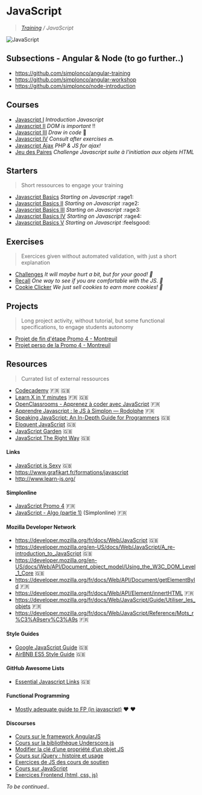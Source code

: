 # JavaScript
>_[Training](https://github.com/simplonco/training) / JavaScript_

![JavaScript](js.jpg)

## Subsections - Angular & Node (to go further..)

* https://github.com/simplonco/angular-training
* https://github.com/simplonco/angular-workshop
* https://github.com/simplonco/node-introduction


## Courses

* [Javascript I](https://github.com/simplonco/js-training/blob/master/training/Tutoriel-Javascript-Variables.pdf) _Introduction Javascript_
* [Javascript II](https://github.com/simplonco/js-training/blob/master/training/Tutoriel-Javascript-DOM.pdf) _DOM is important_ :bangbang:
* [Javascript III](https://github.com/simplonco/js-training/blob/master/training/Tutoriel-HTML5JS-Canvas-partie-1.pdf) _Draw in code_ :art:
* [Javascript IV](https://github.com/simplonco/js-training/blob/master/training/Tutoriel-Javascript-JQuery-Consolidation.pdf) _Consult after exercises_ :soon:
* [Javascript Ajax](https://github.com/simplonco/js-training/blob/master/training/Tutoriel-JS-Ajax-Introduction.pdf) _PHP & JS for ajax!_
* [Jeu des Paires](https://github.com/simplonco/challenge-js-jeu-des-paires) _Challenge Javascript suite à l'initiation aux objets HTML_


## Starters

> Short ressources to engage your training

* [Javascript Basics](https://github.com/simplonco/js-exercises-base1) _Starting on Javascript_ :rage1:
* [Javascript Basics II](https://github.com/simplonco/js-exercises-base2) _Starting on Javascript_ :rage2:
* [Javascript Basics III](https://github.com/simplonco/js-exercises-base3) _Starting on Javascript_ :rage3:
* [Javascript Basics IV](https://github.com/simplonco/js-exercises-base4) _Starting on Javascript_ :rage4:
* [Javascript Basics V](https://github.com/simplonco/js-exercises-base5) _Starting on Javascript_ :feelsgood:


## Exercises

> Exercices given without automated validation, with just a short explanation

* [Challenges](https://github.com/simplonco/js-challenges)
  _It will maybe hurt a bit, but for your good! :cactus:_
* [Recall](https://github.com/simplonco/js-recall)
  _One way to see if you are comfortable with the JS. :vhs:_
* [Cookie Clicker](https://github.com/simplonco/js-cookie-clicker)
  _We just sell cookies to earn more cookies! :cookie:_


## Projects

> Long project activity, without tutorial, but some functional specifications, to engage students autonomy

* [Projet de fin d'étape Promo 4 - Montreuil](https://github.com/simplonco/projects-session-1)
* [Projet perso de la Promo 4 - Montreuil](https://github.com/simplonco/projects-session-2)


## Resources

> Currated list of external ressources

* [Codecademy](https://www.codecademy.com/learn/javascript) :fr: :gb:
* [Learn X in Y minutes](https://learnxinyminutes.com/docs/javascript/) :fr: :gb:
* [OpenClassrooms - Apprenez à coder avec JavaScript](https://openclassrooms.com/courses/apprenez-a-coder-avec-javascript) :fr:
* [Apprendre Javascript : le JS à Simplon — Rodolphe](https://bu7ch.gitbooks.io/apprendre-javascript/) :fr:
* [Speaking JavaScript: An In-Depth Guide for Programmers](http://speakingjs.com/) :gb:
* [Eloquent JavaScript](http://eloquentjavascript.net/) :gb:
* [JavaScript Garden](http://bonsaiden.github.io/JavaScript-Garden/) :gb:
* [JavaScript The Right Way](http://jstherightway.org/) :gb:

#### Links

* [JavaScript is Sexy](http://javascriptissexy.com/) :gb:
* https://www.grafikart.fr/formations/javascript
* http://www.learn-js.org/

#### Simplonline

* [JavaScript Promo 4](http://simplonline.co/dashboard/partages-formateurs/284-javascript-promo-4) :fr:
* [JavaScript - Algo (partie 1)](http://simplonline.co/dashboard/consignes/75-consignes-promo-4/393-javascript-algo-partie-1) (Simplonline) :fr:

#### Mozilla Developer Network

* https://developer.mozilla.org/fr/docs/Web/JavaScript :gb:
* https://developer.mozilla.org/en-US/docs/Web/JavaScript/A_re-introduction_to_JavaScript :gb:
* https://developer.mozilla.org/en-US/docs/Web/API/Document_object_model/Using_the_W3C_DOM_Level_1_Core :gb:
* https://developer.mozilla.org/fr/docs/Web/API/Document/getElementById :fr:
* https://developer.mozilla.org/fr/docs/Web/API/Element/innertHTML :fr:
* https://developer.mozilla.org/fr/docs/Web/JavaScript/Guide/Utiliser_les_objets :fr:
* https://developer.mozilla.org/fr/docs/Web/JavaScript/Reference/Mots_r%C3%A9serv%C3%A9s :fr:

#### Style Guides

* [Google JavaScript Guide](http://google.github.io/styleguide/javascriptguide.xml) :gb:
* [AirBNB ES5 Style Guide](https://github.com/airbnb/javascript/tree/master/es5) :gb:

#### GitHub Awesome Lists

* [Essential Javascript Links](https://github.com/ericelliott/essential-javascript-links) :gb:

#### Functional Programming

* [Mostly adequate guide to FP (in javascript)](https://github.com/MostlyAdequate/mostly-adequate-guide) :heart: :heart:

#### Discourses

* [Cours sur le framework AngularJS](http://discourse.simplon.co/t/cours-sur-le-framework-angularjs/65)
* [Cours sur la bibliothèque Underscore.js](http://discourse.simplon.co/t/cours-sur-la-bibliotheque-underscore-js/62)
* [Modifier la clé d’une propriété d’un objet JS](http://discourse.simplon.co/t/modifier-la-cle-dune-propriete-dun-objet-js/127)
* [Cours sur jQuery : histoire et usage](http://discourse.simplon.co/t/cours-sur-jquery-histoire-et-usage/63)
* [Exercices de JS des cours de soutien](http://discourse.simplon.co/t/exercices-de-js-des-cours-de-soutien/71)
* [Cours sur JavaScript](http://discourse.simplon.co/t/cours-sur-javascript/51)
* [Exercices Frontend (html, css, js)](http://discourse.simplon.co/t/exercices-frontend-html-css-js/69)


_To be continued.._
